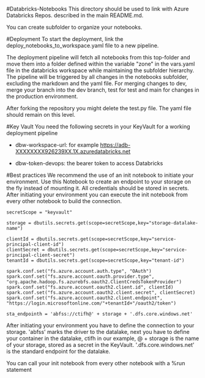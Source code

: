 #Databricks-Notebooks
This directory should be used to link with Azure Databricks Repos. described in the main README.md.

You can create subfolder to organize your notebooks. 

#Deployment
To start the deployment, link the deploy_notebooks_to_workspace.yaml file to a new pipeline. 

The deployment pipeline will fetch all notebooks from this top-folder and move them into a folder defined within the variable "zone" in the vars.yaml file in the databricks workspace while maintaining the subfolder hierarchy. The pipeline will be triggered by all changes in the notebooks subfolder, excluding the markdown and the yaml file. 
For merging changes to dev, merge your branch into the dev branch, test for test and main for changes in the production environment.

After forking the repository you might delete the test.py file. The yaml file should remain on this level.

#Key Vault 
You need the following secrets in your KeyVault for a working deployment pipeline

- dbw-workspace-url: for example https://adb-XXXXXXXX926239XX.1X.azuredatabricks.net

- dbw-token-devops: the bearer token to access Databricks

#Best practices
We recommend the use of an init notebook to initiate your environment. Use this Notebook to create an endpoint to your storage on the fly instead of mounting it. All credentials should be stored in secrets. After initiating your environment you can execute the init notebook from every other notebook to build the connection.

```
secretScope = "keyvault"

storage = dbutils.secrets.get(scope=secretScope,key="storage-datalake-name")

clientId = dbutils.secrets.get(scope=secretScope,key="service-principal-client-id")
clientSecret = dbutils.secrets.get(scope=secretScope,key="service-principal-client-secret")
tenantId = dbutils.secrets.get(scope=secretScope,key="tenant-id")

spark.conf.set("fs.azure.account.auth.type", "OAuth")
spark.conf.set("fs.azure.account.oauth.provider.type", "org.apache.hadoop.fs.azurebfs.oauth2.ClientCredsTokenProvider")
spark.conf.set("fs.azure.account.oauth2.client.id", clientId)
spark.conf.set("fs.azure.account.oauth2.client.secret", clientSecret)
spark.conf.set("fs.azure.account.oauth2.client.endpoint", "https://login.microsoftonline.com/"+tenantId+"/oauth2/token")

sta_endpointh = 'abfss://ctifh@' + storage + '.dfs.core.windows.net'
```

After initiating your environment you have to define the connection to your storage. \'abfss\' marks the driver to the datalake, next you have to define your container in the datalake, ctifh in our example, @ + storage is the name of your storage, stored as a secret in the KeyVault. \'.dfs.core.windows.net\' is the standard endpoint for the datalake.

You can call your init notebook from every other notebook with a %run statement